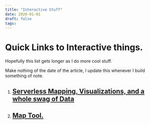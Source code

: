 ```yaml
---
title: "Interactive Stuff"
date: 2020-01-01
draft: false
tags:
---
```


# Quick Links to Interactive things. 
Hopefully this list gets longer as I do more cool stuff. 

Make nothing of the date of the article, I update this whenever I build something of note. 

1. ## [Serverless Mapping, Visualizations, and a whole swag of Data](https://www.gabrielsargeant.com/app/smap/map.html)

2. ## [Map Tool.](/app/maptool/map.html)  



